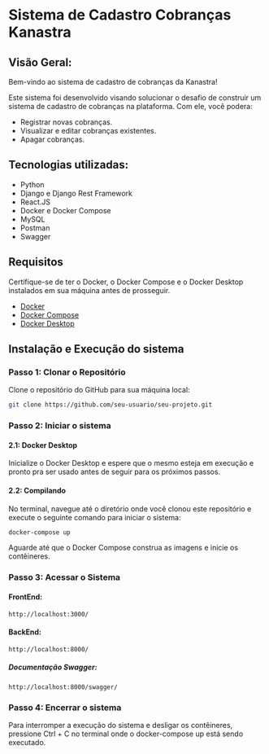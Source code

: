 # Sistema de Cadastro Cobranças Kanastra

## Visão Geral:
Bem-vindo ao sistema de cadastro de cobranças da Kanastra!

Este sistema foi desenvolvido visando solucionar o desafio de construir um sistema de cadastro de cobranças na plataforma. Com ele, você podera:

- Registrar novas cobranças.
- Visualizar e editar cobranças existentes.
- Apagar cobranças.

## Tecnologias utilizadas:

- Python
- Django e Django Rest Framework
- React.JS
- Docker e Docker Compose
- MySQL
- Postman
- Swagger

## Requisitos
Certifique-se de ter o Docker, o Docker Compose e o Docker Desktop instalados em sua máquina antes de prosseguir.

- [Docker](https://docs.docker.com/get-docker/)
- [Docker Compose](https://docs.docker.com/compose/install/)
- [Docker Desktop](https://docs.docker.com/desktop/install/windows-install/)

## Instalação e Execução do sistema

### Passo 1: Clonar o Repositório
Clone o repositório do GitHub para sua máquina local:

```bash
git clone https://github.com/seu-usuario/seu-projeto.git
```

### Passo 2: Iniciar o sistema

#### 2.1: Docker Desktop
Inicialize o Docker Desktop e espere que o mesmo esteja em execução e pronto pra ser usado antes de seguir para os próximos passos.

#### 2.2: Compilando
No terminal, navegue até o diretório onde você clonou este repositório e execute o seguinte comando para iniciar o sistema:

```bash
docker-compose up
```

Aguarde até que o Docker Compose construa as imagens e inicie os contêineres.

### Passo 3: Acessar o Sistema

#### FrontEnd:

    http://localhost:3000/

#### BackEnd:
  
    http://localhost:8000/
    
##### Documentação Swagger:

    http://localhost:8000/swagger/

### Passo 4: Encerrar o sistema
Para interromper a execução do sistema e desligar os contêineres, pressione Ctrl + C no terminal onde o docker-compose up está sendo executado.
